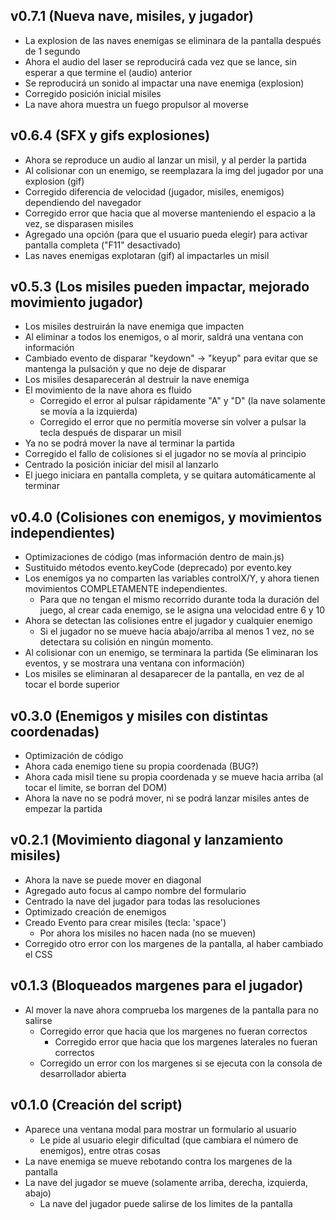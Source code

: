 ## v0.7.1 (Nueva nave, misiles, y jugador)
 - La explosion de las naves enemigas se eliminara de la pantalla después de 1 segundo
 - Ahora el audio del laser se reproducirá cada vez que se lance, sin esperar a que termine el (audio) anterior
 - Se reproducirá un sonido al impactar una nave enemiga (explosion)
 - Corregido posición inicial misiles
 - La nave ahora muestra un fuego propulsor al moverse
## v0.6.4 (SFX y gifs explosiones)
 - Ahora se reproduce un audio al lanzar un misil, y al perder la partida
 - Al colisionar con un enemigo, se reemplazara la img del jugador por una explosion (gif)
 - Corregido diferencia de velocidad (jugador, misiles, enemigos) dependiendo del navegador
 - Corregido error que hacia que al moverse manteniendo el espacio a la vez, se disparasen misiles
 - Agregado una opción (para que el usuario pueda elegir) para activar pantalla completa ("F11" desactivado)
 - Las naves enemigas explotaran (gif) al impactarles un misil
## v0.5.3 (Los misiles pueden impactar, mejorado movimiento jugador)
 - Los misiles destruirán la nave enemiga que impacten
 - Al eliminar a todos los enemigos, o al morir, saldrá una ventana con información
 - Cambiado evento de disparar "keydown" -> "keyup" para evitar que se mantenga la pulsación y que no deje de disparar
 - Los misiles desaparecerán al destruir la nave enemiga
 - El movimiento de la nave ahora es fluido
   - Corregido el error al pulsar rápidamente "A" y "D" (la nave solamente se movía a la izquierda)
   - Corregido el error que no permitía moverse sin volver a pulsar la tecla después de disparar un misil
 - Ya no se podrá mover la nave al terminar la partida
 - Corregido el fallo de colisiones si el jugador no se movía al principio
 - Centrado la posición iniciar del misil al lanzarlo
 - El juego iniciara en pantalla completa, y se quitara automáticamente al terminar
## v0.4.0 (Colisiones con enemigos, y movimientos independientes)
 - Optimizaciones de código (mas información dentro de main.js)
 - Sustituido métodos evento.keyCode (deprecado) por evento.key
 - Los enemigos ya no comparten las variables controlX/Y, y ahora tienen movimientos COMPLETAMENTE independientes.
   - Para que no tengan el mismo recorrido durante toda la duración del juego, al crear cada enemigo, se le asigna una velocidad entre 6 y 10
 - Ahora se detectan las colisiones entre el jugador y cualquier enemigo
   - Si el jugador no se mueve hacia abajo/arriba al menos 1 vez, no se detectara su colisión en ningún momento.
 - Al colisionar con un enemigo, se terminara la partida (Se eliminaran los eventos, y se mostrara una ventana con información)
 - Los misiles se eliminaran al desaparecer de la pantalla, en vez de al tocar el borde superior
## v0.3.0 (Enemigos y misiles con distintas coordenadas)
 - Optimización de código
 - Ahora cada enemigo tiene su propia coordenada (BUG?)
 - Ahora cada misil tiene su propia coordenada y se mueve hacia arriba (al tocar el limite, se borran del DOM)
 - Ahora la nave no se podrá mover, ni se podrá lanzar misiles antes de empezar la partida
## v0.2.1 (Movimiento diagonal y lanzamiento misiles)
 - Ahora la nave se puede mover en diagonal
 - Agregado auto focus al campo nombre del formulario
 - Centrado la nave del jugador para todas las resoluciones
 - Optimizado creación de enemigos
 - Creado Evento para crear misiles (tecla: 'space')
   - Por ahora los misiles no hacen nada (no se mueven)
 - Corregido otro error con los margenes de la pantalla, al haber cambiado el CSS
## v0.1.3 (Bloqueados margenes para el jugador)
 - Al mover la nave ahora comprueba los margenes de la pantalla para no salirse
   - Corregido error que hacia que los margenes no fueran correctos
     - Corregido error que hacia que los margenes laterales no fueran correctos
   - Corregido un error con los margenes si se ejecuta con la consola de desarrollador abierta
## v0.1.0 (Creación del script)
 - Aparece una ventana modal para mostrar un formulario al usuario
   - Le pide al usuario elegir dificultad (que cambiara el número de enemigos), entre otras cosas
 - La nave enemiga se mueve rebotando contra los margenes de la pantalla
 - La nave del jugador se mueve (solamente arriba, derecha, izquierda, abajo)
   - La nave del jugador puede salirse de los limites de la pantalla